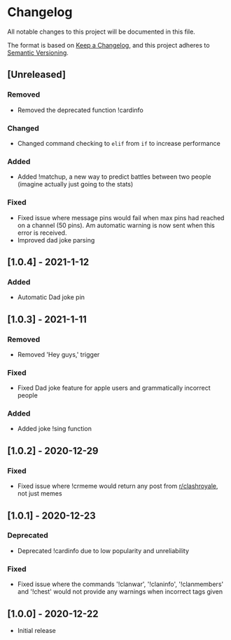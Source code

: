# Changelog
All notable changes to this project will be documented in this file.

The format is based on [Keep a Changelog](https://keepachangelog.com/en/1.0.0/),
and this project adheres to [Semantic Versioning](https://semver.org/spec/v2.0.0.html).

## [Unreleased]

### Removed
- Removed the deprecated function !cardinfo

### Changed 
- Changed command checking to `elif` from `if` to increase performance

### Added

- Added !matchup, a new way to predict battles between two people (imagine actually just going to the stats)

### Fixed

- Fixed issue where message pins would fail when max pins had reached on a channel (50 pins). Am automatic warning is now sent when this error is received.
- Improved dad joke parsing

## [1.0.4] - 2021-1-12

### Added
- Automatic Dad joke pin

## [1.0.3] - 2021-1-11

### Removed 
- Removed 'Hey guys,' trigger

### Fixed
- Fixed Dad joke feature for apple users and grammatically incorrect people

### Added
- Added joke !sing function

## [1.0.2] - 2020-12-29

### Fixed
- Fixed issue where !crmeme would return any post from [r/clashroyale](https://www.reddit.com/r/clashroyale), not just memes

## [1.0.1] - 2020-12-23

### Deprecated
- Deprecated !cardinfo due to low popularity and unreliability

### Fixed
- Fixed issue where the commands '!clanwar', '!claninfo', '!clanmembers' and '!chest' would not provide any warnings when incorrect tags given

## [1.0.0] - 2020-12-22

- Initial release
